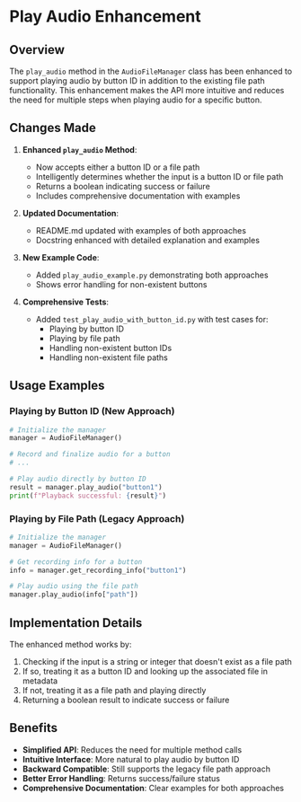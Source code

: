 # Play Audio Enhancement

## Overview

The `play_audio` method in the `AudioFileManager` class has been enhanced to support playing audio by button ID in addition to the existing file path functionality. This enhancement makes the API more intuitive and reduces the need for multiple steps when playing audio for a specific button.

## Changes Made

1. **Enhanced `play_audio` Method**:
   - Now accepts either a button ID or a file path
   - Intelligently determines whether the input is a button ID or file path
   - Returns a boolean indicating success or failure
   - Includes comprehensive documentation with examples

2. **Updated Documentation**:
   - README.md updated with examples of both approaches
   - Docstring enhanced with detailed explanation and examples

3. **New Example Code**:
   - Added `play_audio_example.py` demonstrating both approaches
   - Shows error handling for non-existent buttons

4. **Comprehensive Tests**:
   - Added `test_play_audio_with_button_id.py` with test cases for:
     - Playing by button ID
     - Playing by file path
     - Handling non-existent button IDs
     - Handling non-existent file paths

## Usage Examples

### Playing by Button ID (New Approach)

```python
# Initialize the manager
manager = AudioFileManager()

# Record and finalize audio for a button
# ...

# Play audio directly by button ID
result = manager.play_audio("button1")
print(f"Playback successful: {result}")
```

### Playing by File Path (Legacy Approach)

```python
# Initialize the manager
manager = AudioFileManager()

# Get recording info for a button
info = manager.get_recording_info("button1")

# Play audio using the file path
manager.play_audio(info["path"])
```

## Implementation Details

The enhanced method works by:

1. Checking if the input is a string or integer that doesn't exist as a file path
2. If so, treating it as a button ID and looking up the associated file in metadata
3. If not, treating it as a file path and playing directly
4. Returning a boolean result to indicate success or failure

## Benefits

- **Simplified API**: Reduces the need for multiple method calls
- **Intuitive Interface**: More natural to play audio by button ID
- **Backward Compatible**: Still supports the legacy file path approach
- **Better Error Handling**: Returns success/failure status
- **Comprehensive Documentation**: Clear examples for both approaches